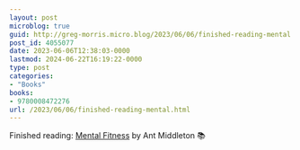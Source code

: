 ```yaml
---
layout: post
microblog: true
guid: http://greg-morris.micro.blog/2023/06/06/finished-reading-mental.html
post_id: 4055077
date: 2023-06-06T12:38:03-0000
lastmod: 2024-06-22T16:19:22-0000
type: post
categories:
- "Books"
books:
- 9780008472276
url: /2023/06/06/finished-reading-mental.html
---
```

Finished reading: [Mental Fitness](https://micro.blog/books/9780008472276) by Ant Middleton 📚
